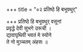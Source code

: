 +++
title = "०२ प्रतिष्ठे हि बभूवथुर्"

+++
प्रतिष्ठे हि बभूवथुर् वसूनां  
प्रवृद्धे देवी सुभगे उरूची ।  
द्यावापृथिवी भवतं मे स्योने  
ते नो मुञ्चतम् अंहसः ॥